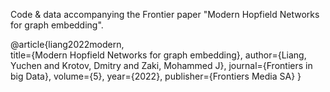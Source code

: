 Code & data accompanying the Frontier paper "Modern Hopfield Networks for graph embedding".

@article{liang2022modern,\
    title={Modern Hopfield Networks for graph embedding},
  author={Liang, Yuchen and Krotov, Dmitry and Zaki, Mohammed J},
  journal={Frontiers in big Data},
  volume={5},
  year={2022},
  publisher={Frontiers Media SA}
}
